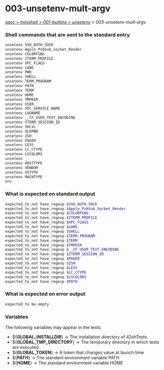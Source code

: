 # 003-unsetenv-mult-argv

*[spec > minishell > 001-builtins > unsetenv](..) > 003-unsetenv-mult-argv*

### Shell commands that are sent to the standard entry

```bash
unsetenv SSH_AUTH_SOCK
unsetenv Apple_PubSub_Socket_Render
unsetenv COLORFGBG
unsetenv ITERM_PROFILE
unsetenv XPC_FLAGS
unsetenv LANG
unsetenv PWD
unsetenv SHELL
unsetenv TERM_PROGRAM
unsetenv PATH
unsetenv TERM
unsetenv HOME
unsetenv TMPDIR
unsetenv USER
unsetenv XPC_SERVICE_NAME
unsetenv LOGNAME
unsetenv __CF_USER_TEXT_ENCODING
unsetenv ITERM_SESSION_ID
unsetenv SHLVL
unsetenv OLDPWD
unsetenv ZSH
unsetenv PAGER
unsetenv LESS
unsetenv LC_CTYPE
unsetenv LSCOLORS
unsetenv _
unsetenv HOSTTYPE
unsetenv VENDOR
unsetenv OSTYPE
unsetenv MACHTYPE
env

```

### What is expected on standard output

```bash
expected_to_not have_regexp $SSH_AUTH_SOCK
expected_to_not have_regexp $Apple_PubSub_Socket_Render
expected_to_not have_regexp $COLORFGBG
expected_to_not have_regexp $ITERM_PROFILE
expected_to_not have_regexp $XPC_FLAGS
expected_to_not have_regexp $LANG
expected_to_not have_regexp $SHELL
expected_to_not have_regexp $TERM_PROGRAM
expected_to_not have_regexp $TERM
expected_to_not have_regexp $TMPDIR
expected_to_not have_regexp $__CF_USER_TEXT_ENCODING
expected_to_not have_regexp $ITERM_SESSION_ID
expected_to_not have_regexp $PAGER
expected_to_not have_regexp $ZSH
expected_to_not have_regexp $LESS
expected_to_not have_regexp $LC_CTYPE
expected_to_not have_regexp $LSCOLORS
expected_to_not have_regexp $PATH

```

### What is expected on error output

```bash
expected_to be_empty
```

### Variables

The following variables may appear in the tests:

* ${**GLOBAL_INSTALLDIR**} -> The installation directory of 42shTests
* ${**GLOBAL_TMP_DIRECTORY**} -> The temporary directory in which tests are executed
* ${**GLOBAL_TOKEN**} -> A token that changes value at launch time
* ${**PATH**} -> The standard environment variable PATH
* ${**HOME**} -> The standard environment variable HOME
